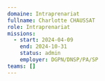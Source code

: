 ```yaml
---
domaine: Intraprenariat
fullname: Charlotte CHAUSSAT
role: Intraprenariat
missions:
  - start: 2024-04-09
    end: 2024-10-31
    status: admin
    employer: DGPN/DNSP/PA/SP
teams: []
---
```

